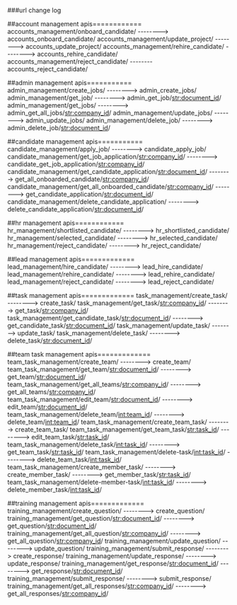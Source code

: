 ###url change log

##account management apis============
accounts_management/onboard_candidate/  -------->   accounts_onboard_candidate/
accounts_management/update_project/  -------->   accounts_update_project/
accounts_management/rehire_candidate/  -------->   accounts_rehire_candidate/
accounts_management/reject_candidate/  --------   accounts_reject_candidate/

##admin management apis===========
admin_management/create_jobs/   -------->   admin_create_jobs/
admin_management/get_job/   -------->   admin_get_job/<str:document_id>/
admin_management/get_jobs/   -------->   admin_get_all_jobs/<str:company_id>/
admin_management/update_jobs/   -------->   admin_update_jobs/
admin_management/delete_job/   -------->   admin_delete_job/<str:document_id>/

##candidate management apis===========
candidate_management/apply_job/   -------->   candidate_apply_job/
candidate_management/get_job_application/<str:company_id>/   -------->   candidate_get_job_application/<str:company_id>/
candidate_management/get_candidate_application/<str:document_id>/   -------->   get_all_onboarded_candidate/<str:company_id>/
candidate_management/get_all_onboarded_candidate/<str:company_id>/   -------->   get_candidate_application/<str:document_id>/
candidate_management/delete_candidate_application/   -------->   delete_candidate_application/<str:document_id>/

##hr management apis============
hr_management/shortlisted_candidate/   -------->   hr_shortlisted_candidate/
hr_management/selected_candidate/   -------->   hr_selected_candidate/
hr_management/reject_candidate/   -------->   hr_reject_candidate/

##lead management apis=============
lead_management/hire_candidate/   -------->   lead_hire_candidate/
lead_management/rehire_candidate/   -------->   lead_rehire_candidate/
lead_management/reject_candidate/   -------->   lead_reject_candidate/

##task management apis=============
task_management/create_task/   -------->   create_task/
task_management/get_task/<str:company_id>/   -------->   get_task/<str:company_id>/
task_management/get_candidate_task/<str:document_id>/   -------->   get_candidate_task/<str:document_id>/
task_management/update_task/   -------->   update_task/
task_management/delete_task/   -------->   delete_task/<str:document_id>/

##team task management apis=============
team_task_management/create_team/   -------->   create_team/
team_task_management/get_team/<str:document_id>/   -------->   get_team/<str:document_id>/
team_task_management/get_all_teams/<str:company_id>/   -------->   get_all_teams/<str:company_id>/
team_task_management/edit_team/<str:document_id>/   -------->   edit_team/<str:document_id>/
team_task_management/delete_team/<int:team_id>/   -------->   delete_team/<int:team_id>/
team_task_management/create_team_task/   -------->   create_team_task/
team_task_management/get_team_task/<str:task_id>/   -------->   edit_team_task/<str:task_id>/
team_task_management/delete_task/<int:task_id>/   -------->   get_team_task/<str:task_id>/
team_task_management/delete-task/<int:task_id>/   -------->   delete_team_task/<int:task_id>/
team_task_management/create_member_task/   -------->   create_member_task/
                                            -------->   get_member_task/<str:task_id>/
team_task_management/delete-member-task/<int:task_id>/   -------->   delete_member_task/<int:task_id>/

##training management apis=============
training_management/create_question/   -------->   create_question/
training_management/get_question/<str:document_id>/   -------->   get_question/<str:document_id>/
training_management/get_all_question/<str:company_id>/   -------->   get_all_question/<str:company_id>/
training_management/update_question/   -------->   update_question/
training_management/submit_response/   -------->   create_response/
training_management/update_response/   -------->   update_response/
training_management/get_response/<str:document_id>/   -------->   get_response/<str:document_id>/
training_management/submit_response/   -------->   submit_response/
training_management/get_all_responses/<str:company_id>/   -------->   get_all_responses/<str:company_id>/